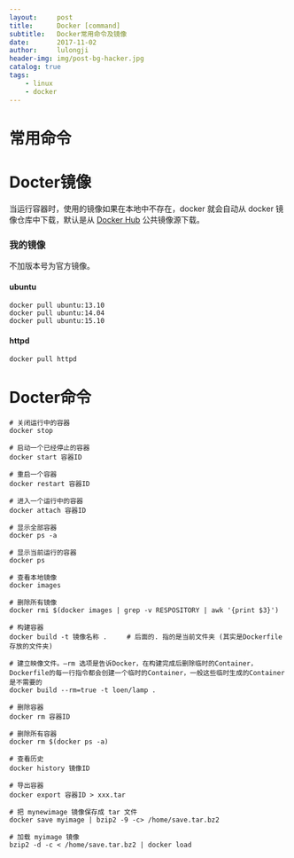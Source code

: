 ```yaml
---
layout:     post
title:      Docker [command]
subtitle:   Docker常用命令及镜像
date:       2017-11-02
author:     lulongji
header-img: img/post-bg-hacker.jpg
catalog: true
tags:
    - linux
    - docker
---
```


# 常用命令


# Docter镜像

当运行容器时，使用的镜像如果在本地中不存在，docker 就会自动从 docker 镜像仓库中下载，默认是从 [Docker Hub](https://hub.docker.com/) 公共镜像源下载。


### 我的镜像
不加版本号为官方镜像。

#### ubuntu

    docker pull ubuntu:13.10
    docker pull ubuntu:14.04
    docker pull ubuntu:15.10

#### httpd

    docker pull httpd

#### 


# Docter命令

    # 关闭运行中的容器
    docker stop

    # 启动一个已经停止的容器
    docker start 容器ID

    # 重启一个容器
    docker restart 容器ID

    # 进入一个运行中的容器
    docker attach 容器ID   

    # 显示全部容器
    docker ps -a

    # 显示当前运行的容器
    docker ps 

    # 查看本地镜像
    docker images

    # 删除所有镜像
    docker rmi $(docker images | grep -v RESPOSITORY | awk '{print $3}')

    # 构建容器
    docker build -t 镜像名称 .     # 后面的. 指的是当前文件夹 (其实是Dockerfile存放的文件夹)

    # 建立映像文件。–rm 选项是告诉Docker，在构建完成后删除临时的Container，Dockerfile的每一行指令都会创建一个临时的Container，一般这些临时生成的Container是不需要的
    docker build --rm=true -t loen/lamp .

    # 删除容器
    docker rm 容器ID

    # 删除所有容器
    docker rm $(docker ps -a) 

    # 查看历史
    docker history 镜像ID

    # 导出容器
    docker export 容器ID > xxx.tar

    # 把 mynewimage 镜像保存成 tar 文件
    docker save myimage | bzip2 -9 -c> /home/save.tar.bz2

    # 加载 myimage 镜像
    bzip2 -d -c < /home/save.tar.bz2 | docker load



